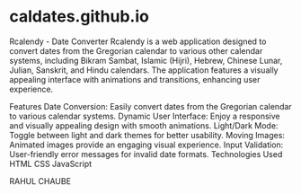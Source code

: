# caldates.github.io
Rcalendy - Date Converter
Rcalendy is a web application designed to convert dates from the Gregorian calendar to various other calendar systems, including Bikram Sambat, Islamic (Hijri), Hebrew, Chinese Lunar, Julian, Sanskrit, and Hindu calendars. The application features a visually appealing interface with animations and transitions, enhancing user experience.

Features
Date Conversion: Easily convert dates from the Gregorian calendar to various calendar systems.
Dynamic User Interface: Enjoy a responsive and visually appealing design with smooth animations.
Light/Dark Mode: Toggle between light and dark themes for better usability.
Moving Images: Animated images provide an engaging visual experience.
Input Validation: User-friendly error messages for invalid date formats.
Technologies Used
HTML
CSS
JavaScript

RAHUL CHAUBE
